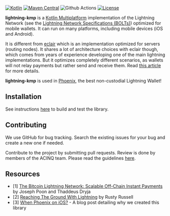 [![Kotlin](https://img.shields.io/badge/Kotlin-1.6.21-blue.svg?style=flat&logo=kotlin)](http://kotlinlang.org)
[![Maven Central](https://img.shields.io/maven-central/v/fr.acinq.lightning/lightning-kmp)](https://search.maven.org/search?q=g:fr.acinq.lightning%20a:lightning-kmp*)
![Github Actions](https://github.com/ACINQ/lightning-kmp/actions/workflows/test.yml/badge.svg)
[![License](https://img.shields.io/badge/license-Apache%202.0-blue.svg)](LICENSE)

**lightning-kmp** is a [Kotlin Multiplatform](https://kotlinlang.org/docs/multiplatform.html) implementation of the Lightning Network (see the [Lightning Network Specifications (BOLTs)](https://github.com/lightning/bolts)) optimized for mobile wallets. It can run on many platforms, including mobile devices (iOS and Android).

It is different from [eclair](https://github.com/ACINQ/eclair) which is an implementation optimized for servers (routing nodes).
It shares a lot of architecture choices with eclair though, which comes from years of experience developing one of the main lightning implementations.
But it optimizes completely different scenarios, as wallets will not relay payments but rather send and receive them.
Read [this article](https://medium.com/@ACINQ/when-ios-cdf798d5f8ef) for more details.

**lightning-kmp** is used in [Phoenix](https://phoenix.acinq.co/), the best non-custodial Lightning Wallet!

## Installation

See instructions [here](https://github.com/ACINQ/lightning-kmp/blob/master/BUILD.md) to build and test the library.

## Contributing

We use GitHub for bug tracking. Search the existing issues for your bug and create a new one if needed.

Contribute to the project by submitting pull requests.
Review is done by members of the ACINQ team.
Please read the guidelines [here](https://github.com/ACINQ/lightning-kmp/blob/master/CONTRIBUTING.md).

## Resources

* [1] [The Bitcoin Lightning Network: Scalable Off-Chain Instant Payments](https://lightning.network/lightning-network-paper.pdf) by Joseph Poon and Thaddeus Dryja
* [2] [Reaching The Ground With Lightning](https://github.com/ElementsProject/lightning/raw/master/doc/deployable-lightning.pdf) by Rusty Russell
* [3] [When Phoenix on iOS?](https://medium.com/@ACINQ/when-ios-cdf798d5f8ef) - A blog post detailing why we created this library
